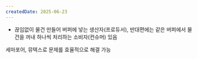 ```yaml
---
createdDate: 2025-06-23
---
```

- 끊임없이 물건 만들어 버퍼에 넣는 생산자(프로듀서), 반대편에는 같은 버퍼에서 물건을 꺼내 하나씩 처리하는 소비자(컨슈머) 있음


세마포어, 뮤텍스로 문제를 효율적으로 해결 가능
